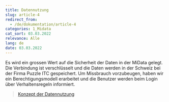 ```yaml
---
title: Datennutzung
slug: article-4
redirect_from:
  - /de/dokumentation/article-4
categories: 1_Midata
cat_sort: 03.03.2022
relevance: Alle
lang: de
date: 03.03.2022
---
```


Es wird ein grossen Wert auf die Sicherheit der Daten in der MiData gelegt. Die Verbindung ist verschlüsselt und die Daten werden in der Schweiz bei der Firma Puzzle ITC gespeichert. Um Missbrauch vorzubeugen, haben wir ein Berechtigungsmodell erarbeitet und die Benutzer werden beim Login über Verhaltensregeln informiert.
> [Konzept der Datennutzung](https://pfadi.swiss/media/files/36/datennutzung-midata-pbs_v10_de.pdf)
